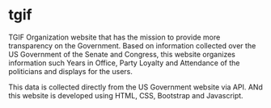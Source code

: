 # tgif
TGIF Organization website that has the mission to provide more transparency on the Government. Based on information collected over the US Government of the Senate and Congress,
this website organizes information such Years in Office, Party Loyalty and Attendance of the politicians and displays for the users.

This data is collected directly from the US Government website via API. ANd this website is developed using HTML, CSS, Bootstrap and Javascript.
